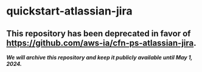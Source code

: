 # quickstart-atlassian-jira 
## This repository has been deprecated in favor of https://github.com/aws-ia/cfn-ps-atlassian-jira. 
***We will archive this repository and keep it publicly available until May 1, 2024.***
